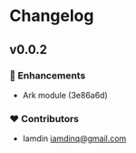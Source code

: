 # Changelog


## v0.0.2


### 🚀 Enhancements

- Ark module (3e86a6d)

### ❤️  Contributors

- Iamdin <iamdinq@gmail.com>

